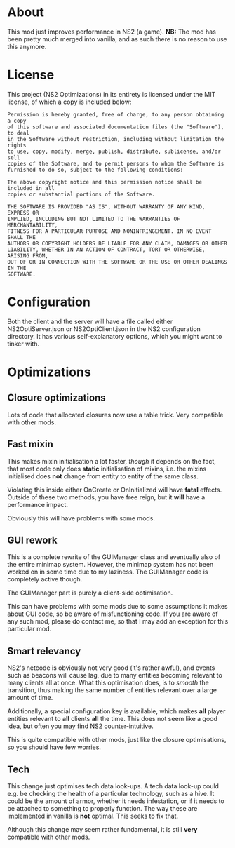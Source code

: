 # About
This mod just improves performance in NS2 (a game).
**NB:** The mod has been pretty much merged into vanilla, and as such there is no reason to use this anymore.

# License

This project (NS2 Optimizations) in its entirety is licensed under the MIT
license, of which a copy is included below:
```
Permission is hereby granted, free of charge, to any person obtaining a copy
of this software and associated documentation files (the "Software"), to deal
in the Software without restriction, including without limitation the rights
to use, copy, modify, merge, publish, distribute, sublicense, and/or sell
copies of the Software, and to permit persons to whom the Software is
furnished to do so, subject to the following conditions:

The above copyright notice and this permission notice shall be included in all
copies or substantial portions of the Software.

THE SOFTWARE IS PROVIDED "AS IS", WITHOUT WARRANTY OF ANY KIND, EXPRESS OR
IMPLIED, INCLUDING BUT NOT LIMITED TO THE WARRANTIES OF MERCHANTABILITY,
FITNESS FOR A PARTICULAR PURPOSE AND NONINFRINGEMENT. IN NO EVENT SHALL THE
AUTHORS OR COPYRIGHT HOLDERS BE LIABLE FOR ANY CLAIM, DAMAGES OR OTHER
LIABILITY, WHETHER IN AN ACTION OF CONTRACT, TORT OR OTHERWISE, ARISING FROM,
OUT OF OR IN CONNECTION WITH THE SOFTWARE OR THE USE OR OTHER DEALINGS IN THE
SOFTWARE.
```

# Configuration
Both the client and the server will have a file called either NS2OptiServer.json
or NS2OptiClient.json in the NS2 configuration directory. It has various self-explanatory
options, which you might want to tinker with.

# Optimizations

## Closure optimizations
Lots of code that allocated closures now use a table trick.
Very compatible with other mods.

## Fast mixin
This makes mixin initialisation a lot faster, *though* it depends
on the fact, that most code only does **static** initialisation
of mixins, i.e. the mixins initialised does **not** change from entity
to entity of the same class.

Violating this inside either OnCreate or OnInitialized will have **fatal** effects.
Outside of these two methods, you have free reign, but it **will** have a performance impact.

Obviously this will have problems with some mods.

## GUI rework
This is a complete rewrite of the GUIManager class and eventually also
of the entire minimap system. However, the minimap system has not been worked on
in some time due to my laziness.
The GUIManager code is completely active though.

The GUIManager part is purely a client-side optimisation.

This can have problems with some mods due to some assumptions it makes about GUI code,
so be aware of misfunctioning code.
If you are aware of any such mod, please do contact me, so that I may add an exception for
this particular mod.

## Smart relevancy
NS2's netcode is obviously not very good (it's rather awful), and events such
as beacons will cause lag, due to many entities becoming relevant to many clients all
at once.
What this optimisation does, is to *smooth* the transition, thus making the same number
of entities relevant over a large amount of time.

Additionally, a special configuration key is available, which makes **all** player entities
relevant to **all** clients **all** the time. This does not seem like a good idea, but often
you may find NS2 counter-intuitive.

This is quite compatible with other mods, just like the closure optimisations, so you
should have few worries.

## Tech
This change just optimises tech data look-ups. A tech data look-up could e.g. be
checking the health of a particular technology, such as a hive.
It could be the amount of armor, whether it needs infestation, or if it needs
to be attached to something to properly function.
The way these are implemented in vanilla is **not** optimal. This seeks to fix that.

Although this change may seem rather fundamental, it is still **very** compatible with
other mods.
